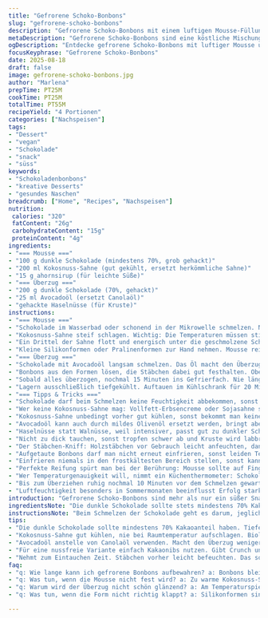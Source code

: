 ```yaml
---
title: "Gefrorene Schoko-Bonbons"
slug: "gefrorene-schoko-bonbons"
description: "Gefrorene Schoko-Bonbons mit einem luftigen Mousse-Füllung, umhüllt von knackiger dunkler Schokolade und einer nussigen Kruste. Die Creme wird durch eine vegane Kokosnuss-Sahne ersetzt, die dem Ganzen einen exotischen Twist verleiht. Statt Canolaöl verwende ich Avocadoöl für den Überzug, da es weniger intensiv schmeckt und den Schmelzpunkt positiv beeinflusst. Die Zubereitung erfordert Geduld beim Temperieren und Einfrieren, um perfekte Konsistenz zu erhalten. Ideal für alle ohne Gluten, Eier und Nüsse, wobei Haselnüsse als Topping eine gute Alternative sind. Die Zubereitungsdauer variiert je nach Temperatur und richtige optische sowie taktile Anzeichen entscheiden über den nächsten Schritt."
metaDescription: "Gefrorene Schoko-Bonbons sind eine köstliche Mischung aus leichtem Mousse und knackiger Schokolade, ideal für Feinheiten in der Küche."
ogDescription: "Entdecke gefrorene Schoko-Bonbons mit luftiger Mousse und nussiger Kruste, perfekt um zu inspirieren und das Dessertspiel zu verändern."
focusKeyphrase: "Gefrorene Schoko-Bonbons"
date: 2025-08-18
draft: false
image: gefrorene-schoko-bonbons.jpg
author: "Marlena"
prepTime: PT25M
cookTime: PT25M
totalTime: PT55M
recipeYield: "4 Portionen"
categories: ["Nachspeisen"]
tags:
- "Dessert"
- "vegan"
- "Schokolade"
- "snack"
- "süss"
keywords:
- "Schokoladenbonbons"
- "kreative Desserts"
- "gesundes Naschen"
breadcrumb: ["Home", "Recipes", "Nachspeisen"]
nutrition: 
 calories: "320"
 fatContent: "26g"
 carbohydrateContent: "15g"
 proteinContent: "4g"
ingredients:
- "=== Mousse ==="
- "100 g dunkle Schokolade (mindestens 70%, grob gehackt)"
- "200 ml Kokosnuss-Sahne (gut gekühlt, ersetzt herkömmliche Sahne)"
- "15 g ahornsirup (für leichte Süße)"
- "=== Überzug ==="
- "200 g dunkle Schokolade (70%, gehackt)"
- "25 ml Avocadoöl (ersetzt Canolaöl)"
- "gehackte Haselnüsse (für Kruste)"
instructions:
- "=== Mousse ==="
- "Schokolade im Wasserbad oder schonend in der Mikrowelle schmelzen. Nicht zu heiß werden lassen, sonst wird sie körnig und komisch im Geschmack. Immer mal rühren, auf die glänzende Oberfläche achten. Kurz stehen lassen, aber warm halten."
- "Kokosnuss-Sahne steif schlagen. Wichtig: Die Temperaturen müssen stimmen, sonst klumpt es oder wird zu flüssig. Leicht süßen mit Ahornsirup, der gibt diesen feinen Karamell-Ton."
- "Ein Drittel der Sahne flott und energisch unter die geschmolzene Schokolade ziehen, damit sich beide gut verbinden. Rest vorsichtig unterheben, damit die Luftigkeit bleibt – keine groben Bewegungen!"
- "Kleine Silikonformen oder Pralinenformen zur Hand nehmen. Mousse rein, nicht drücken oder zu viel rein. Ein Holzstäbchen oder Spieß mittig reinstecken, fixiert beim Einfrieren. Für ca. 3 bis 4 Stunden ins Gefrierfach, bis es fest aber nicht steinhart ist."
- "=== Überzug ==="
- "Schokolade mit Avocadoöl langsam schmelzen. Das Öl macht den Überzug glänzender und weniger spröde. Hitze nie übertreiben, max auf mittlerer Stufe, sonst verliert Schokolade ihre Struktur. Temperieren ist das Stichwort: Nach dem Einschmelzen leicht abkühlen lassen, rühren, bis die Masse zähflüssig wird und einen schönen Glanz hat."
- "Bonbons aus den Formen lösen, die Stäbchen dabei gut festhalten. Obertupfen oder kurz eintauchen in die Schokolade. Danach sofort in die gehackten Haselnüsse drücken, die auf einem Teller bereitliegen. Nicht zu früh in die Nüsse, sonst fallen sie ab."
- "Sobald alles überzogen, nochmal 15 Minuten ins Gefrierfach. Nie länger, sonst werden die Bonbons zu hart und schmelzen unangenehm im Mund."
- "Lagern ausschließlich tiefgekühlt. Auftauen im Kühlschrank für 20 Minuten vor dem Genuss, damit die Textur optimal ist."
- "=== Tipps & Tricks ==="
- "Schokolade darf beim Schmelzen keine Feuchtigkeit abbekommen, sonst wird sie klumpig. Deckel ab beim Mikrowellen-Schmelzen, nach jedem Intervall rühren. Glas oder Metallschüssel verwenden."
- "Wer keine Kokosnuss-Sahne mag: Vollfett-Erbsencreme oder Sojasahne sind Alternativen, aber die Konsistenz verändert sich."
- "Kokosnuss-Sahne unbedingt vorher gut kühlen, sonst bekommt man keine schöne Luftigkeit."
- "Avocadoöl kann auch durch mildes Olivenöl ersetzt werden, bringt aber leicht andere Note."
- "Haselnüsse statt Walnüsse, weil intensiver, passt gut zu dunkler Schokolade. Wer Nussallergie hat, einfach Kakaonibs oder geröstete Kokosraspeln nehmen."
- "Nicht zu dick tauchen, sonst tropfen schwer ab und Kruste wird labbrig."
- "Der Stäbchen-Kniff: Holzstäbchen vor Gebrauch leicht anfeuchten, dann wird Mousse besser fixiert."
- "Aufgetaute Bonbons darf man nicht erneut einfrieren, sonst leiden Textur und Geschmack stark."
- "Einfrieren niemals in den frostkältesten Bereich stellen, sonst kann die Oberfläche rissig werden."
- "Perfekte Reifung spürt man bei der Berührung: Mousse sollte auf Fingerdruck federnd nachgeben, aber nicht klebrig sein."
- "Wer Temperaturgenauigkeit will, nimmt ein Küchenthermometer: Schokolade sollte beim Überzug ca. 31 °C erreichen, nicht höher."
- "Bis zum Überziehen ruhig nochmal 10 Minuten vor dem Schmelzen gewartet, so kann sich die Mousse etwas anpassen, das ist oft besser als direkt."
- "Luftfeuchtigkeit besonders in Sommermonaten beeinflusst Erfolg stark. Bei hoher Luftfeuchte Schokolade dünn ausstreichen und kurz kühlen, um Sprungbildung zu vermeiden."
introduction: "Gefrorene Schoko-Bonbons sind mehr als nur ein süßer Snack; sie sind eine kleine Herausforderung für jeden, der mit Texturen und Temperaturen spielt. Bei meinen unzähligen Versuchen kam ich weg von herkömmlicher Sahne zu Kokosnuss-Sahne, die eine frische, leicht exotische Note bringt. Avocadoöl im Überzug macht die Schokolade widerstandsfähiger und weniger fettig auf der Zunge. Die wichtigste Lektion: Stur an Zeiten kleben bringt nichts, der Gefühlssinn gibt den Takt vor. Hauchzartes Mousse trifft auf knackige Schokolade und nussige Kruste – ein Zusammenspiel, das nur durch Geduld und präzises Arbeiten gelingt. Verfärbungen, zu weiche Mousse oder zu harte Krusten passieren schnell, wenn man Temperatur und Feuchte außer Acht lässt. Also: Augen auf, Hände spüren!"
ingredientsNote: "Die dunkle Schokolade sollte stets mindestens 70% Kakaoanteil haben, das gibt Tiefe und macht den Kontrast zur süßen Füllung. Kokosnuss-Sahne kaufe ich kalt und gut durchgekühlt, nie aufschlagen, wenn zu warm. Zum Süßen Ahornsirup, weil er sanfter ist als Zucker und leicht herbe Noten ergänzt. Avocadoöl ist nicht nur geschmacklich zurückhaltend, es lässt sich auch besser temperieren als Standard-Pflanzenöl. Wer allergisch auf Nüsse reagiert, kann auch zu gerösteten Kakaonibs greifen, die geben Crunch ohne Risiko. Länger gelagerte Schokolade quirlt beim Schmelzen eventuell – dann lieber neue verwenden. Für die Formen eignen sich Silikonförmchen besser als Metall; die lösen sich besser und brechen die Mousse nicht beim Herausnehmen."
instructionsNote: "Beim Schmelzen der Schokolade geht es darum, jegliche Überhitzung zu vermeiden. Lieber in kurzen Intervallen und häufigem Rühren. Die Verbindung mit pflanzlicher Sahne erfordert zügiges Arbeiten, damit die Schokolade nicht zu rasch abkühlt und fest wird, bevor alles vermischt ist. Luftig, aber stabil muss die Mousse werden. Das Einfrieren sollte nicht zu hart sein, 4 Stunden sind maximal, oft reichen 3 Stunden – das merkt man an der Konsistenz. Überzugsschokolade wird durch Öl flüssiger, der Trick ist, sie nach dem Schmelzen und Ölzugabe etwas abkühlen zu lassen, damit sie nicht zu dünnflüssig wird und sofort dicht haftet. Beim Eintauchen keine Hast – Stäbchen halten gut fest, sonst bricht der Schokoladenmantel. Und immer trocken arbeiten, Wasser killt jeden Schoko-Überzug. Nach dem Überziehen nochmal kurz gefrieren, dann schnell verpacken oder servieren, sonst saugt sich die Mousse zu viel Wasser aus der Luft ein und wird mehlig."
tips:
- "Die dunkle Schokolade sollte mindestens 70% Kakaoanteil haben. Tieferer Geschmack. Kein Wasser. Für besten Schmelz in kleinen Portionen erhitzen. Ständig rühren. Luftig, nicht klumpig."
- "Kokosnuss-Sahne gut kühlen, nie bei Raumtemperatur aufschlagen. Biologische Varianten haben oft mehr Aroma. Ahornsirup für Karamellgeschmack. Das sorgt für feine Süße und weniger Schwere."
- "Avocadoöl anstelle von Canolaöl verwenden. Macht den Überzug weniger fettig. Führt auch zu besserem Glanz. Ein paar Temperaturkontrollen sind nötig. Überhitzung muss vermieden werden. Flüssig, aber nicht heiß rühren."
- "Für eine nussfreie Variante einfach Kakaonibs nutzen. Gibt Crunch und ist sicher. Denk daran: Dicker Überzug ist ein Problem. Schokolade bleibt dann nicht schön haften."
- "Nehmt zum Eintauchen Zeit. Stäbchen vorher leicht befeuchten. Das sorgt für stabilere Mousse. Die Schokolade nicht zu dick auftragen. Kein Wasser für den Überzug. Arbeiten muss trocken sein."
faq:
- "q: Wie lange kann ich gefrorene Bonbons aufbewahren? a: Bonbons bleiben tiefgekühlt, mehrere Tage haltbar. Vor dem Servieren 20 Minuten im Kühlschrank auftauen."
- "q: Was tun, wenn die Mousse nicht fest wird? a: Zu warme Kokosnuss-Sahne hat häufig die Schuld. Auch Schokolade kann kühlen. Warten. Wenn alles zusammenfällt, neues Mousse ansetzen."
- "q: Warum wird der Überzug nicht schön glänzend? a: Am Temperaturspiel liegt's. Öl nicht klar im Überzug. Vermeide Überhitzung. Hitze muss gleichmäßig sein, rühren nicht vergessen."
- "q: Was tun, wenn die Form nicht richtig klappt? a: Silikonformen sind empfehlenswert. Alternativen sind Metallschalen. Dann besser mit Öl einfetten. Aber aufpassen beim Lösen, Mousse sollte stabil sein."

---
```


